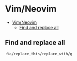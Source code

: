 # Vim/Neovim
<!--ts-->
* [Vim/Neovim](vim.md#vimneovim)
   * [Find and replace all](vim.md#find-and-replace-all)

<!-- Added by: runner, at: Tue Jan 11 12:08:38 UTC 2022 -->

<!--te-->

## Find and replace all
```vim
:%s/replace_this/replace_with/g
```
